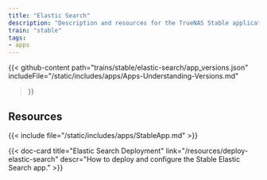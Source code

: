 ```yaml
---
title: "Elastic Search"
description: "Description and resources for the TrueNAS Stable application called Elastic Search."
train: "stable"
tags:
- apps
---
```


{{< github-content 
    path="trains/stable/elastic-search/app_versions.json"
	includeFile="/static/includes/apps/Apps-Understanding-Versions.md"
>}}

## Resources

{{< include file="/static/includes/apps/StableApp.md" >}}

<div class="docs-sections">

{{< doc-card title="Elastic Search Deployment" link="/resources/deploy-elastic-search"
descr="How to deploy and configure the Stable Elastic Search app." >}}

</div>